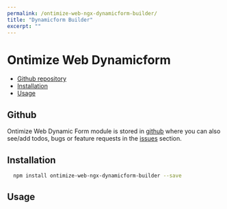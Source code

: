 ```yaml
---
permalink: /ontimize-web-ngx-dynamicform-builder/
title: "Dynamicform Builder"
excerpt: ""
---
```


# Ontimize Web Dynamicform


* [Github repository](#github)
* [Installation](#installation)
* [Usage](#usage)

## Github
Ontimize Web Dynamic Form module is stored in [github](https://github.com/OntimizeWeb/ontimize-web-ngx-dynamicform-builder) where you can also see/add todos, bugs or feature requests in the [issues](https://github.com/OntimizeWeb/ontimize-web-ngx-dynamicform-builder/issues) section.


## Installation

```bash
  npm install ontimize-web-ngx-dynamicform-builder --save
```

## Usage
